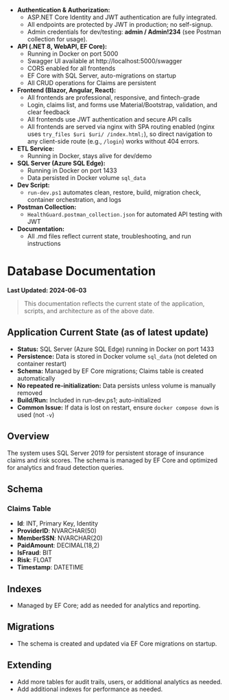 - **Authentication & Authorization:**
  - ASP.NET Core Identity and JWT authentication are fully integrated.
  - All endpoints are protected by JWT in production; no self-signup.
  - Admin credentials for dev/testing: **admin / Admin!234** (see Postman collection for usage).
- **API (.NET 8, WebAPI, EF Core):**
  - Running in Docker on port 5000
  - Swagger UI available at http://localhost:5000/swagger
  - CORS enabled for all frontends
  - EF Core with SQL Server, auto-migrations on startup
  - All CRUD operations for Claims are persistent
- **Frontend (Blazor, Angular, React):**
  - All frontends are professional, responsive, and fintech-grade
  - Login, claims list, and forms use Material/Bootstrap, validation, and clear feedback
  - All frontends use JWT authentication and secure API calls
  - All frontends are served via nginx with SPA routing enabled (nginx uses `try_files $uri $uri/ /index.html;`), so direct navigation to any client-side route (e.g., `/login`) works without 404 errors.
- **ETL Service:**
  - Running in Docker, stays alive for dev/demo
- **SQL Server (Azure SQL Edge):**
  - Running in Docker on port 1433
  - Data persisted in Docker volume `sql_data`
- **Dev Script:**
  - `run-dev.ps1` automates clean, restore, build, migration check, container orchestration, and logs
- **Postman Collection:**
  - `HealthGuard.postman_collection.json` for automated API testing with JWT
- **Documentation:**
  - All .md files reflect current state, troubleshooting, and run instructions

# Database Documentation

**Last Updated: 2024-06-03**

> This documentation reflects the current state of the application, scripts, and architecture as of the above date.

## Application Current State (as of latest update)
- **Status:** SQL Server (Azure SQL Edge) running in Docker on port 1433
- **Persistence:** Data is stored in Docker volume `sql_data` (not deleted on container restart)
- **Schema:** Managed by EF Core migrations; Claims table is created automatically
- **No repeated re-initialization:** Data persists unless volume is manually removed
- **Build/Run:** Included in run-dev.ps1; auto-initialized
- **Common Issue:** If data is lost on restart, ensure `docker compose down` is used (not `-v`)

## Overview
The system uses SQL Server 2019 for persistent storage of insurance claims and risk scores. The schema is managed by EF Core and optimized for analytics and fraud detection queries.

## Schema
### Claims Table
- **Id**: INT, Primary Key, Identity
- **ProviderID**: NVARCHAR(50)
- **MemberSSN**: NVARCHAR(20)
- **PaidAmount**: DECIMAL(18,2)
- **IsFraud**: BIT
- **Risk**: FLOAT
- **Timestamp**: DATETIME

## Indexes
- Managed by EF Core; add as needed for analytics and reporting.

## Migrations
- The schema is created and updated via EF Core migrations on startup.

## Extending
- Add more tables for audit trails, users, or additional analytics as needed.
- Add additional indexes for performance as needed.
